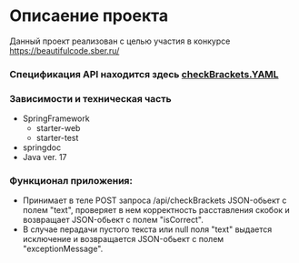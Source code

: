 # Описаение проекта
Данный проект реализован с целью участия в конкурсе https://beautifulcode.sber.ru/
### Спецификация API находится здесь [checkBrackets.YAML](checkBrackets.YAML)<br>

### Зависимости и техническая часть
- SpringFramework
    - starter-web
    - starter-test
- springdoc
- Java ver. 17
### Функционал приложения:
- Принимает в теле POST запроса /api/checkBrackets JSON-обьект с полем "text", 
проверяет в нем корректность расставления скобок и возвращает JSON-обьект с полем "isCorrect".
- В случае перадачи пустого текста или null поля "text" выдается исключение 
и возвращается JSON-обьект с полем "exceptionMessage".